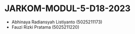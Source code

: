 # JARKOM-MODUL-5-D18-2023
- Abhinaya Radiansyah Listiyanto (5025211173) 
- Fauzi Rizki Pratama (5025211220)
